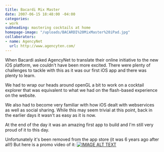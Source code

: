 ```yaml
---
title: Bacardi Mix Master
date: 2007-06-15 18:48:00 -04:00
categories:
- work
subheading: mastering cocktails at home
homepage-image: "/uploads/BACARDI%20MixMaster%20iPad.jpg"
collaborators:
- name: AgencyNet
  url: http://www.agencyten.com/
---
```


When Bacardi asked AgencyNet to translate their online initiative to the new iOS platform, we couldn't have been more excited. There were plenty of challenges to tackle with this as it was our first iOS app and there was plenty to learn.

We had to wrap our heads around openGL a bit to work on a cocktail explorer that was equivalent to what we had on the flash-based experience on the website.

We also had to become very familiar with how iOS dealt with webservices as well as social sharing. While this may seem trivial at this point, back in the earlier days it wasn't as easy as it is now.

At the end of the day it was an amazing first app to build and I'm still very proud of it to this day.

Unfortunately it's been removed from the app store (it was 6 years ago after all!) But here is a promo video of it: 
[![IMAGE ALT TEXT](http://img.youtube.com/vi/LXOZpPnOZTw/0.jpg)](http://www.youtube.com/watch?v=LXOZpPnOZTw "Video Title")
